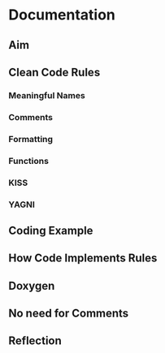 # Documentation



## Aim



## Clean Code Rules



### Meaningful Names



### Comments



### Formatting



### Functions



### KISS



### YAGNI




## Coding Example



## How Code Implements Rules



## Doxygen



## No need for Comments



## Reflection
